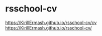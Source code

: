 # rsschool-cv
https://KirillErmash.github.io/rsschool-cv/cv
https://KirillErmash.github.io/rsschool-cv/